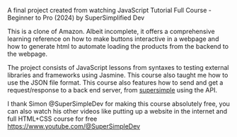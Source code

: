 A final project created from watching JavaScript Tutorial Full Course - Beginner to Pro (2024) by SuperSimplified Dev

This is a clone of Amazon. Albeit incomplete, it offers a comprehensive learning reference on how to make buttons interactive in a webpage and how to generate html to automate loading the products from the backend to the webpage.

The project consists of JavaScript lessons from syntaxes to testing external libraries and frameworks using Jasmine.
This course also taught me how to use the JSON file format.
This course also features how to send and get a request/response to a back end server, from [supersimple](https://supersimplebackend.dev/) using the API.


I thank Simon @SuperSimpleDev for making this course absolutely free, you can also watch his other videos like putting up a website in the internet and full HTML+CSS course for free
https://www.youtube.com/@SuperSimpleDev
